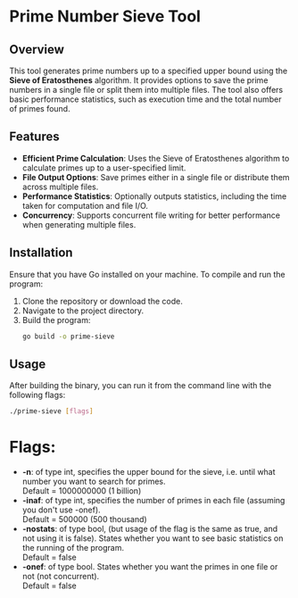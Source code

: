 # Prime Number Sieve Tool

## Overview

This tool generates prime numbers up to a specified upper bound using the **Sieve of Eratosthenes** algorithm. It provides options to save the prime numbers in a single file or split them into multiple files. The tool also offers basic performance statistics, such as execution time and the total number of primes found.

## Features

- **Efficient Prime Calculation**: Uses the Sieve of Eratosthenes algorithm to calculate primes up to a user-specified limit.
- **File Output Options**: Save primes either in a single file or distribute them across multiple files.
- **Performance Statistics**: Optionally outputs statistics, including the time taken for computation and file I/O.
- **Concurrency**: Supports concurrent file writing for better performance when generating multiple files.

## Installation

Ensure that you have Go installed on your machine. To compile and run the program:

1. Clone the repository or download the code.
2. Navigate to the project directory.
3. Build the program:
   ```bash
   go build -o prime-sieve

## Usage

After building the binary, you can run it from the command line with the following flags:

```bash
./prime-sieve [flags]
```

# Flags:

- **-n**: of type int, specifies the upper bound for the sieve, i.e. until what number you want to search for primes.  
 Default = 1000000000 (1 billion)
- **-inaf**: of type int, specifies the number of primes in each file (assuming you don't use -onef). \
Default = 500000 (500 thousand)
- **-nostats**: of type bool, (but usage of the flag is the same as true, and not using it is false). States whether you want to see basic statistics on the running of the program. \
Default = false
- **-onef**: of type bool. States whether you want the primes in one file or not (not concurrent). \
Default = false